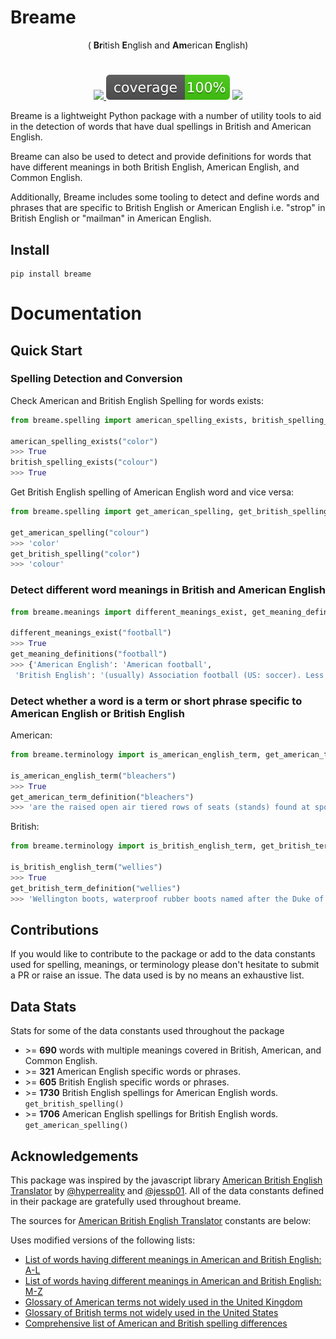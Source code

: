 # Breame

<p align="center"> ( <b>Br</b>itish <b>E</b>nglish and <b>Am</b>erican <b>E</b>nglish) </p>

<h1 align="center"></h1>

<p align="center">
    <a href="https://opensource.org/licenses/Apache-2.0">
        <img src="https://img.shields.io/badge/License-Apache%202.0-blue.svg"/> 
    </a>
    <img src="./tests/static/coverage.svg">
    <a href="https://github.com/cdpierse/breame/releases">
        <img src="https://img.shields.io/pypi/v/breame?label=version"/> 
    </a>
</p>

Breame is a lightweight Python package with a number of utility tools to aid in the detection of words that have dual spellings in British and American English.

Breame can also be used to detect and provide definitions for words that have different meanings in both British English, American English, and Common English. 

Additionally, Breame includes some tooling to detect and define words and phrases that are specific to British English or American English i.e. "strop" in British English or "mailman" in American English.

## Install

```posh
pip install breame
```

# Documentation

## Quick Start

### Spelling Detection and Conversion

Check American and British English Spelling for words exists:

```python
from breame.spelling import american_spelling_exists, british_spelling_exists

american_spelling_exists("color")
>>> True
british_spelling_exists("colour")
>>> True
```

Get British English spelling of American English word and vice versa:

```python
from breame.spelling import get_american_spelling, get_british_spelling

get_american_spelling("colour")
>>> 'color'
get_british_spelling("color")
>>> 'colour'
```

### Detect different word meanings in British and American English

```python
from breame.meanings import different_meanings_exist, get_meaning_definitions

different_meanings_exist("football")
>>> True
get_meaning_definitions("football")
>>> {'American English': 'American football',
 'British English': '(usually) Association football (US: soccer). Less frequently applies to \nRugby football (espec. Rugby union in English private schools).'}
```

### Detect whether a word is a term or short phrase specific to American English or British English

American:

```python
from breame.terminology import is_american_english_term, get_american_term_definition

is_american_english_term("bleachers")
>>> True
get_american_term_definition("bleachers")
>>> 'are the raised open air tiered rows of seats (stands) found at sports fields or at other spectator events'
```

British:

```python
from breame.terminology import is_british_english_term, get_british_term_definition

is_british_english_term("wellies")
>>> True
get_british_term_definition("wellies")
>>> 'Wellington boots, waterproof rubber boots named after the Duke of Wellington.'
```

## Contributions

If you would like to contribute to the package or add to the data constants used for spelling, meanings, or terminology please don't hesitate to submit a PR or raise an issue. The data used is by no means an exhaustive list.

## Data Stats

Stats for some of the data constants used throughout the package

- \>= **690** words with multiple meanings covered in British, American, and Common English.
- \>= **321** American English specific words or phrases.
- \>= **605** British English specific words or phrases.
- \>= **1730** British English spellings for American English words. `get_british_spelling()`
- \>= **1706** American English spellings for British English words. `get_american_spelling()`

## Acknowledgements

This package was inspired by the javascript library [American British English Translator](https://github.com/hyperreality/American-British-English-Translator#american-british-english-translator) by [@hyperreality](https://github.com/hyperreality) and [@jessp01](https://github.com/jessp01). All of the data constants defined in their package are gratefully used throughout breame.

The sources for [American British English Translator](https://github.com/hyperreality/American-British-English-Translator#american-british-english-translator) constants are below:

Uses modified versions of the following lists:

- [List of words having different meanings in American and British English: A-L](https://en.wikipedia.org/wiki/List_of_words_having_different_meanings_in_British_and_American_English:_A%E2%80%93L)
- [List of words having different meanings in American and British English: M-Z](https://en.wikipedia.org/wiki/List_of_words_having_different_meanings_in_British_and_American_English:_M%E2%80%93Z)
- [Glossary of American terms not widely used in the United Kingdom](https://en.wikipedia.org/wiki/List_of_American_words_not_widely_used_in_the_United_Kingdom)
- [Glossary of British terms not widely used in the United States](https://en.wikipedia.org/wiki/List_of_British_words_not_widely_used_in_the_United_States)
- [Comprehensive list of American and British spelling differences](http://www.tysto.com/uk-us-spelling-list.html)
